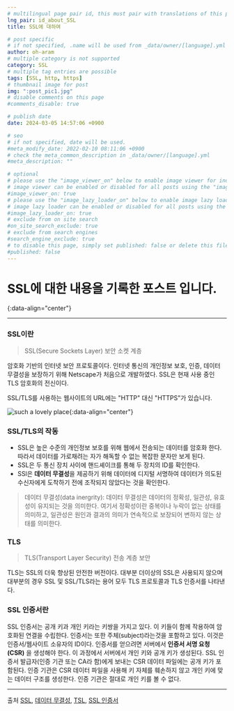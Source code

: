 ```yaml
---
# multilingual page pair id, this must pair with translations of this page. (This name must be unique)
lng_pair: id_about_SSL
title: SSL에 대하여

# post specific
# if not specified, .name will be used from _data/owner/[language].yml
author: oh-aram
# multiple category is not supported
category: SSL
# multiple tag entries are possible
tags: [SSL, http, https]
# thumbnail image for post
img: ":post_pic1.jpg"
# disable comments on this page
#comments_disable: true

# publish date
date: 2024-03-05 14:57:06 +0900

# seo
# if not specified, date will be used.
#meta_modify_date: 2022-02-10 08:11:06 +0900
# check the meta_common_description in _data/owner/[language].yml
#meta_description: ""

# optional
# please use the "image_viewer_on" below to enable image viewer for individual pages or posts (_posts/ or [language]/_posts folders).
# image viewer can be enabled or disabled for all posts using the "image_viewer_posts: true" setting in _data/conf/main.yml.
#image_viewer_on: true
# please use the "image_lazy_loader_on" below to enable image lazy loader for individual pages or posts (_posts/ or [language]/_posts folders).
# image lazy loader can be enabled or disabled for all posts using the "image_lazy_loader_posts: true" setting in _data/conf/main.yml.
#image_lazy_loader_on: true
# exclude from on site search
#on_site_search_exclude: true
# exclude from search engines
#search_engine_exclude: true
# to disable this page, simply set published: false or delete this file
#published: false
---
```


<!-- outline-start -->

<!-- outline-end -->

# SSL에 대한 내용을 기록한 포스트 입니다.
{:data-align="center"}

***

### SSL이란

>SSL(Secure Sockets Layer) 보안 소켓 계층

암호화 기반의 인터넷 보안 프로토콜이다. 인터넷 통신의 개인정보 보호, 인증, 데이터 무결성을 보장하기 위해 Netscape가 처음으로 개발하였다.
SSL은 현재 사용 중인 TLS 암호화의 전신이다.

SSL/TLS를 사용하는 웹사이트의 URL에는 "HTTP" 대신 "HTTPS"가 있습니다.

![such a lovely place](:http-vs-https.svg){:data-align="center"}

### SSL/TLS의 작동

- SSL은 높은 수준의 개인정보 보호를 위해 웹에서 전송되는 데이터를 암호화 한다. 따라서 데이터를 가로채려는 자가 해독할 수 없는 복잡한 문자만 보게 된다.
- SSL은 두 통신 장치 사이에 핸드셰이크를 통해 두 장치의 ID를 확인한다.
- SSl은 **데이터 무결성**을 제공하기 위해 데이터에 디지털 서명하여 데이터가 의도된 수신자에게 도착하기 전에 조작되지 않았다는 것을 확인한다.

> 데이터 무결성(data inergrity): 데이터 무결성은 데이터의 정확성, 일관성, 유효성이 유지되는 것을 의미한다.
> 여기서 정확성이란 중복이나 누락이 없는 상태를 의미하고, 일관성은 원인과 결과의 의미가 연속적으로 보장되어 변하지 않는 상태를 의미한다.

### TLS

> TLS(Transport Layer Security) 전송 계층 보안

TLS는 SSL의 더욱 향상된 안전한 버전이다. 대부분 더이상의 SSL은 사용되지 않으며 대부분의 경우 SSL 및 SSL/TLS라는 용어 모두 TLS 프로토콜과 TLS 인증서를 나타낸다.

### SSL 인증서란
SSL 인증서는 공개 키과 개인 키라는 키쌍을 가지고 있다. 이 키들이 함께 작용하여 암호화된 연결을 수립한다.
인증서는 또한 주체(subject)라는것을 포함하고 있다. 이것은 인증서/웹사이트 소유자의 ID이다.
인증서를 얻으려면 서버에서 **인증서 서명 요청(CSR)** 을 생성해야 한다. 이 과정에서 서버에서 개인 키와 공개 키가 생성된다.
SSL 인증서 발급자(인증 기관 또는 CA라 함)에게 보내는 CSR 데이터 파일에는 공개 키가 포함된다.
인증 기관은 CSR 데이터 파일을 사용해 키 자체를 훼손하지 않고 개인 키에 맞는 데이터 구조를 생성한다.
인증 기관은 절대로 개인 키를 볼 수 없다.
***
출처 [SSL](https://www.cloudflare.com/ko-kr/learning/ssl/what-is-ssl/), [데이터 무결성](https://cocoon1787.tistory.com/778), [TSL](https://aws.amazon.com/ko/what-is/ssl-certificate/), [SSL 인증서](https://www.digicert.com/kr/what-is-an-ssl-certificate)

